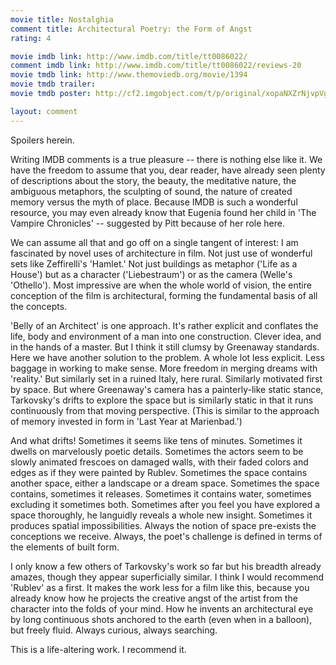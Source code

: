```yaml
---
movie title: Nostalghia
comment title: Architectural Poetry: the Form of Angst
rating: 4

movie imdb link: http://www.imdb.com/title/tt0086022/
comment imdb link: http://www.imdb.com/title/tt0086022/reviews-20
movie tmdb link: http://www.themoviedb.org/movie/1394
movie tmdb trailer: 
movie tmdb poster: http://cf2.imgobject.com/t/p/original/xopaNXZrNjvpVgYrUWTtGhb3Ylu.jpg

layout: comment
---
```


Spoilers herein.

Writing IMDB comments is a true pleasure -- there is nothing else like it. We have the freedom to assume that you, dear reader, have already seen plenty of descriptions about the story, the beauty, the meditative nature, the ambiguous metaphors, the sculpting of sound, the nature of created memory versus the myth of place. Because IMDB is such a wonderful resource, you may even already know that Eugenia found her child in 'The Vampire Chronicles' -- suggested by Pitt because of her role here.

We can assume all that and go off on a single tangent of interest: I am fascinated by novel uses of architecture in film. Not just use of wonderful sets like Zeffirelli's 'Hamlet.' Not just buildings as metaphor ('Life as a House') but as a character ('Liebestraum') or as the camera (Welle's 'Othello'). Most impressive are when the whole world of vision, the entire conception of the film is architectural, forming the fundamental basis of all the concepts.

'Belly of an Architect' is one approach. It's rather explicit and conflates the life, body and environment of a man into one construction. Clever idea, and in the hands of a master. But I think it still clumsy by Greenaway standards. Here we have another solution to the problem. A whole lot less explicit. Less baggage in working to make sense. More freedom in merging dreams with 'reality.' But similarly set in a ruined Italy, here rural. Similarly motivated first by space. But where Greenaway's camera has a painterly-like static stance, Tarkovsky's drifts to explore the space but is similarly static in that it runs continuously from that moving perspective. (This is similar to the approach of memory invested in form in 'Last Year at Marienbad.')

And what drifts! Sometimes it seems like tens of minutes. Sometimes it dwells on marvelously poetic details. Sometimes the actors seem to be slowly animated frescoes on damaged walls, with their faded colors and edges as if they were painted by Rublev. Sometimes the space contains another space, either a landscape or a dream space. Sometimes the space contains, sometimes it releases. Sometimes it contains water, sometimes excluding it sometimes both. Sometimes after you feel you have explored a space thoroughly, he languidly reveals a whole new insight. Sometimes it produces spatial impossibilities. Always the notion of space pre-exists the conceptions we receive. Always, the poet's challenge is defined in terms of the elements of built form.

I only know a few others of Tarkovsky's work so far but his breadth already amazes, though they appear superficially similar. I think I would recommend 'Rublev' as a first. It makes the work less for a film like this, because you already know how he projects the creative angst of the artist from the character into the folds of your mind. How he invents an architectural eye by long continuous shots anchored to the earth (even when in a balloon), but freely fluid. Always curious, always searching.

This is a life-altering work. I recommend it.